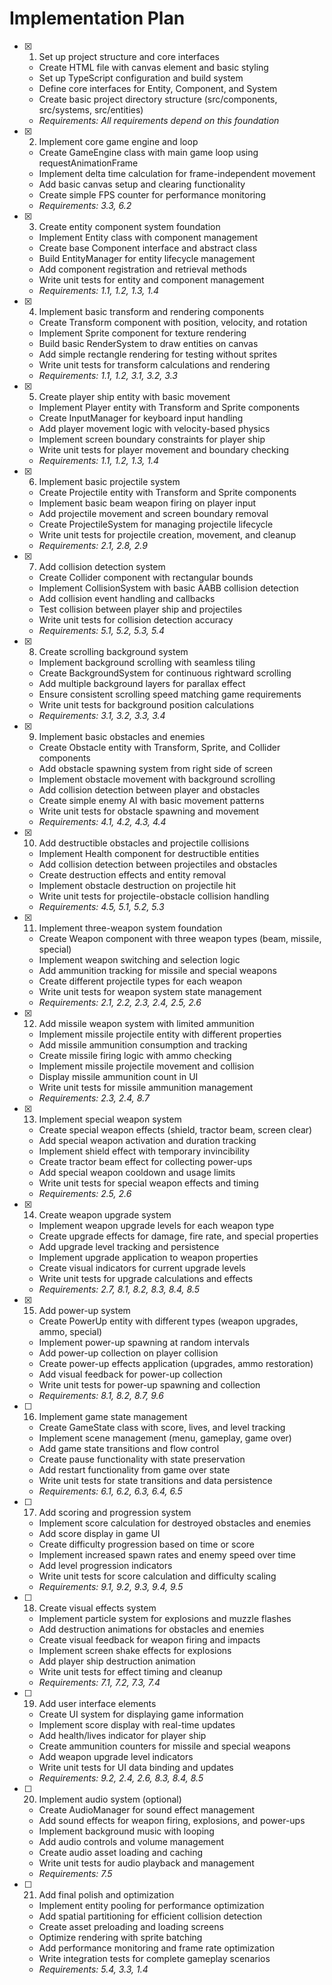 # Implementation Plan

- [x] 1. Set up project structure and core interfaces
  - Create HTML file with canvas element and basic styling
  - Set up TypeScript configuration and build system
  - Define core interfaces for Entity, Component, and System
  - Create basic project directory structure (src/components, src/systems, src/entities)
  - _Requirements: All requirements depend on this foundation_

- [x] 2. Implement core game engine and loop
  - Create GameEngine class with main game loop using requestAnimationFrame
  - Implement delta time calculation for frame-independent movement
  - Add basic canvas setup and clearing functionality
  - Create simple FPS counter for performance monitoring
  - _Requirements: 3.3, 6.2_

- [x] 3. Create entity component system foundation
  - Implement Entity class with component management
  - Create base Component interface and abstract class
  - Build EntityManager for entity lifecycle management
  - Add component registration and retrieval methods
  - Write unit tests for entity and component management
  - _Requirements: 1.1, 1.2, 1.3, 1.4_

- [x] 4. Implement basic transform and rendering components
  - Create Transform component with position, velocity, and rotation
  - Implement Sprite component for texture rendering
  - Build basic RenderSystem to draw entities on canvas
  - Add simple rectangle rendering for testing without sprites
  - Write unit tests for transform calculations and rendering
  - _Requirements: 1.1, 1.2, 3.1, 3.2, 3.3_

- [x] 5. Create player ship entity with basic movement
  - Implement Player entity with Transform and Sprite components
  - Create InputManager for keyboard input handling
  - Add player movement logic with velocity-based physics
  - Implement screen boundary constraints for player ship
  - Write unit tests for player movement and boundary checking
  - _Requirements: 1.1, 1.2, 1.3, 1.4_

- [x] 6. Implement basic projectile system
  - Create Projectile entity with Transform and Sprite components
  - Implement basic beam weapon firing on player input
  - Add projectile movement and screen boundary removal
  - Create ProjectileSystem for managing projectile lifecycle
  - Write unit tests for projectile creation, movement, and cleanup
  - _Requirements: 2.1, 2.8, 2.9_

- [x] 7. Add collision detection system
  - Create Collider component with rectangular bounds
  - Implement CollisionSystem with basic AABB collision detection
  - Add collision event handling and callbacks
  - Test collision between player ship and projectiles
  - Write unit tests for collision detection accuracy
  - _Requirements: 5.1, 5.2, 5.3, 5.4_

- [x] 8. Create scrolling background system
  - Implement background scrolling with seamless tiling
  - Create BackgroundSystem for continuous rightward scrolling
  - Add multiple background layers for parallax effect
  - Ensure consistent scrolling speed matching game requirements
  - Write unit tests for background position calculations
  - _Requirements: 3.1, 3.2, 3.3, 3.4_

- [x] 9. Implement basic obstacles and enemies
  - Create Obstacle entity with Transform, Sprite, and Collider components
  - Add obstacle spawning system from right side of screen
  - Implement obstacle movement with background scrolling
  - Add collision detection between player and obstacles
  - Create simple enemy AI with basic movement patterns
  - Write unit tests for obstacle spawning and movement
  - _Requirements: 4.1, 4.2, 4.3, 4.4_

- [x] 10. Add destructible obstacles and projectile collisions
  - Implement Health component for destructible entities
  - Add collision detection between projectiles and obstacles
  - Create destruction effects and entity removal
  - Implement obstacle destruction on projectile hit
  - Write unit tests for projectile-obstacle collision handling
  - _Requirements: 4.5, 5.1, 5.2, 5.3_

- [x] 11. Implement three-weapon system foundation
  - Create Weapon component with three weapon types (beam, missile, special)
  - Implement weapon switching and selection logic
  - Add ammunition tracking for missile and special weapons
  - Create different projectile types for each weapon
  - Write unit tests for weapon system state management
  - _Requirements: 2.1, 2.2, 2.3, 2.4, 2.5, 2.6_

- [x] 12. Add missile weapon system with limited ammunition
  - Implement missile projectile entity with different properties
  - Add missile ammunition consumption and tracking
  - Create missile firing logic with ammo checking
  - Implement missile projectile movement and collision
  - Display missile ammunition count in UI
  - Write unit tests for missile ammunition management
  - _Requirements: 2.3, 2.4, 8.7_

- [x] 13. Implement special weapon system
  - Create special weapon effects (shield, tractor beam, screen clear)
  - Add special weapon activation and duration tracking
  - Implement shield effect with temporary invincibility
  - Create tractor beam effect for collecting power-ups
  - Add special weapon cooldown and usage limits
  - Write unit tests for special weapon effects and timing
  - _Requirements: 2.5, 2.6_

- [x] 14. Create weapon upgrade system
  - Implement weapon upgrade levels for each weapon type
  - Create upgrade effects for damage, fire rate, and special properties
  - Add upgrade level tracking and persistence
  - Implement upgrade application to weapon properties
  - Create visual indicators for current upgrade levels
  - Write unit tests for upgrade calculations and effects
  - _Requirements: 2.7, 8.1, 8.2, 8.3, 8.4, 8.5_

- [x] 15. Add power-up system
  - Create PowerUp entity with different types (weapon upgrades, ammo, special)
  - Implement power-up spawning at random intervals
  - Add power-up collection on player collision
  - Create power-up effects application (upgrades, ammo restoration)
  - Add visual feedback for power-up collection
  - Write unit tests for power-up spawning and collection
  - _Requirements: 8.1, 8.2, 8.7, 9.6_

- [ ] 16. Implement game state management
  - Create GameState class with score, lives, and level tracking
  - Implement scene management (menu, gameplay, game over)
  - Add game state transitions and flow control
  - Create pause functionality with state preservation
  - Add restart functionality from game over state
  - Write unit tests for state transitions and data persistence
  - _Requirements: 6.1, 6.2, 6.3, 6.4, 6.5_

- [ ] 17. Add scoring and progression system
  - Implement score calculation for destroyed obstacles and enemies
  - Add score display in game UI
  - Create difficulty progression based on time or score
  - Implement increased spawn rates and enemy speed over time
  - Add level progression indicators
  - Write unit tests for score calculation and difficulty scaling
  - _Requirements: 9.1, 9.2, 9.3, 9.4, 9.5_

- [ ] 18. Create visual effects system
  - Implement particle system for explosions and muzzle flashes
  - Add destruction animations for obstacles and enemies
  - Create visual feedback for weapon firing and impacts
  - Implement screen shake effects for explosions
  - Add player ship destruction animation
  - Write unit tests for effect timing and cleanup
  - _Requirements: 7.1, 7.2, 7.3, 7.4_

- [ ] 19. Add user interface elements
  - Create UI system for displaying game information
  - Implement score display with real-time updates
  - Add health/lives indicator for player ship
  - Create ammunition counters for missile and special weapons
  - Add weapon upgrade level indicators
  - Write unit tests for UI data binding and updates
  - _Requirements: 9.2, 2.4, 2.6, 8.3, 8.4, 8.5_

- [ ] 20. Implement audio system (optional)
  - Create AudioManager for sound effect management
  - Add sound effects for weapon firing, explosions, and power-ups
  - Implement background music with looping
  - Add audio controls and volume management
  - Create audio asset loading and caching
  - Write unit tests for audio playback and management
  - _Requirements: 7.5_

- [ ] 21. Add final polish and optimization
  - Implement entity pooling for performance optimization
  - Add spatial partitioning for efficient collision detection
  - Create asset preloading and loading screens
  - Optimize rendering with sprite batching
  - Add performance monitoring and frame rate optimization
  - Write integration tests for complete gameplay scenarios
  - _Requirements: 5.4, 3.3, 1.4_